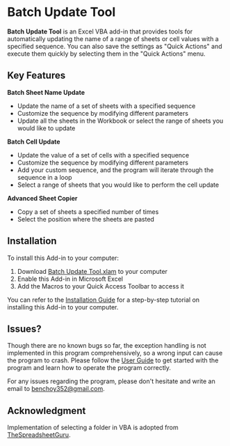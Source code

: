 # Batch Update Tool

**Batch Update Tool** is an Excel VBA add-in that provides tools for automatically updating the name of a range of sheets or cell values with a specified sequence. You can also save the settings as "Quick Actions" and execute them quickly by selecting them in the "Quick Actions" menu.

## Key Features

**Batch Sheet Name Update**

- Update the name of a set of sheets with a specified sequence
- Customize the sequence by modifying different parameters
- Update all the sheets in the Workbook or select the range of sheets you would like to update

**Batch Cell Update**

- Update the value of a set of cells with a specified sequence
- Customize the sequence by modifying different parameters
- Add your custom sequence, and the program will iterate through the sequence in a loop
- Select a range of sheets that you would like to perform the cell update

**Advanced Sheet Copier**

- Copy a set of sheets a specified number of times
- Select the position where the sheets are pasted

## Installation

To install this Add-in to your computer:

1. Download  [Batch Update Tool.xlam](Batch%20Update%20Tool.xlam) to your computer
2. Enable this Add-in in Microsoft Excel
3. Add the Macros to your Quick Access Toolbar to access it

You can refer to the [Installation Guide](Documentation/Installation%20Guide.md) for a step-by-step tutorial on installing this Add-in to your computer.

## Issues?

Though there are no known bugs so far, the exception handling is not implemented in this program comprehensively, so a wrong input can cause the program to crash. Please follow the [User Guide](Documentation/User%20Guide.md) to get started with the program and learn how to operate the program correctly.

For any issues regarding the program, please don't hesitate and write an email to [benchoy352@gmail.com](mailto:benchoy352@gmail.com).

## Acknowledgment

Implementation of selecting a folder in VBA is adopted from [TheSpreadsheetGuru](https://www.thespreadsheetguru.com/the-code-vault/vba-code-to-select-folder-path).